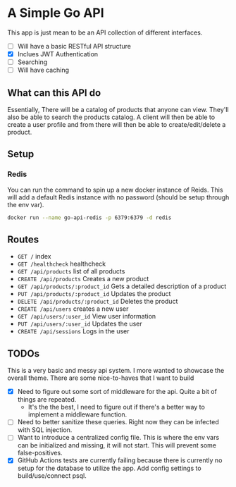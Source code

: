 # A Simple Go API

This app is just mean to be an API collection of different interfaces.

- [ ] Will have a basic RESTful API structure
- [x] Inclues JWT Authentication
- [ ] Searching
- [ ] Will have caching

## What can this API do

Essentially, There will be a catalog of products that anyone can view. They'll also be able to search the products catalog. A client will then be able to create a user profile and from there will then be able to create/edit/delete a product.

## Setup

### Redis

You can run the command to spin up a new docker instance of Reids. This will add a default Redis instance with no password (should be setup through the env var).

```bash
docker run --name go-api-redis -p 6379:6379 -d redis
```

## Routes

- `GET /` index
- `GET /healthcheck` healthcheck
- `GET /api/products` list of all products
- `CREATE /api/products` Creates a new product
- `GET /api/products/:product_id` Gets a detailed description of a product
- `PUT /api/products/:product_id` Updates the product
- `DELETE /api/products/:product_id` Deletes the product
- `CREATE /api/users` creates a new user
- `GET /api/users/:user_id` View user information
- `PUT /api/users/:user_id` Updates the user
- `CREATE /api/sessions` Logs in the user

## TODOs

This is a very basic and messy api system. I more wanted to showcase the overall theme. There are some nice-to-haves that I want to build

- [x] Need to figure out some sort of middleware for the api. Quite a bit of things are repeated.
    - It's the the best, I need to figure out if there's a better way to implement a middleware function.
- [ ] Need to better sanitize these queries. Right now they can be infected with SQL injection.
- [ ] Want to introduce a centralized config file. This is where the env vars can be initialized and missing, it will not start. This will prevent some false-positives.
- [x] GitHub Actions tests are currently failing because there is currently no setup for the database to utilize the app. Add config settings to build/use/connect psql.
